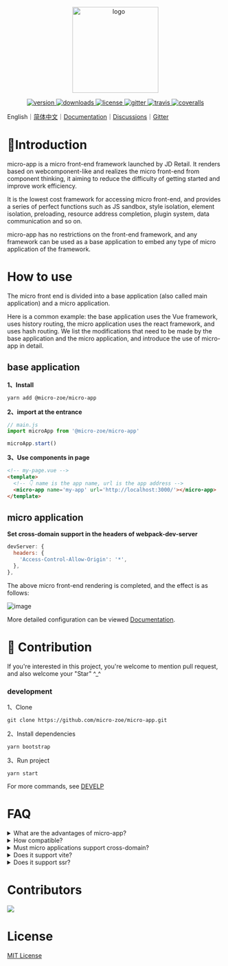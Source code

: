 <p align="center">
  <a href="https://micro-zoe.github.io/micro-app/">
    <img src="https://zeroing.jd.com/micro-app/media/logo.png" alt="logo" width="200"/>
  </a>
</p>

<p align="center">
  <a href="https://www.npmjs.com/package/@micro-zoe/micro-app">
    <img src="https://img.shields.io/npm/v/@micro-zoe/micro-app.svg" alt="version"/>
  </a>
  <a href="https://www.npmjs.com/package/@micro-zoe/micro-app">
    <img src="https://img.shields.io/npm/dt/@micro-zoe/micro-app.svg" alt="downloads"/>
  </a>
  <a href="https://github.com/micro-zoe/micro-app/blob/master/LICENSE">
    <img src="https://img.shields.io/npm/l/@micro-zoe/micro-app.svg" alt="license"/>
  </a>
  <a href="https://gitter.im/microzoe/micro-app">
    <img src="https://badges.gitter.im/microzoe/micro-app.svg" alt="gitter">
  </a>
  <a href="https://travis-ci.com/github/micro-zoe/micro-app">
    <img src="https://api.travis-ci.com/micro-zoe/micro-app.svg?branch=master" alt="travis"/>
  </a>
  <a href="https://coveralls.io/github/micro-zoe/micro-app?branch=master">
    <img src="https://coveralls.io/repos/github/micro-zoe/micro-app/badge.svg?branch=master" alt="coveralls"/>
  </a>
</p>

English｜[简体中文](./README.zh-cn.md)｜[Documentation](https://micro-zoe.github.io/micro-app/)｜[Discussions](https://github.com/micro-zoe/micro-app/discussions)｜[Gitter](https://gitter.im/microzoe/micro-app)

# 📖Introduction
micro-app is a micro front-end framework launched by JD Retail. It renders based on webcomponent-like and realizes the micro front-end from component thinking, it aiming to reduce the difficulty of getting started and improve work efficiency. 

It is the lowest cost framework for accessing micro front-end, and provides a series of perfect functions such as JS sandbox, style isolation, element isolation, preloading, resource address completion, plugin system, data communication and so on.

micro-app has no restrictions on the front-end framework, and any framework can be used as a base application to embed any type of micro application of the framework.

# How to use
The micro front end is divided into a base application (also called main application) and a micro application.

Here is a common example: the base application uses the Vue framework, uses history routing, the micro application uses the react framework, and uses hash routing. We list the modifications that need to be made by the base application and the micro application, and introduce the use of micro-app in detail.

## base application
**1、Install**
```bash
yarn add @micro-zoe/micro-app
```

**2、import at the entrance**
```js
// main.js
import microApp from '@micro-zoe/micro-app'

microApp.start()
```

**3、Use components in page**
```html
<!-- my-page.vue -->
<template>
  <!-- 👇 name is the app name, url is the app address -->
  <micro-app name='my-app' url='http://localhost:3000/'></micro-app>
</template>
```

## micro application
**Set cross-domain support in the headers of webpack-dev-server**
```js
devServer: {
  headers: {
    'Access-Control-Allow-Origin': '*',
  },
},
```

The above micro front-end rendering is completed, and the effect is as follows:

![image](https://img10.360buyimg.com/imagetools/jfs/t1/188373/14/17696/41854/6111f4a0E532736ba/4b86f4f8e2044519.png)

More detailed configuration can be viewed [Documentation](https://micro-zoe.github.io/micro-app/docs.html#/zh-cn/start).

# 🤝 Contribution
If you're interested in this project, you're welcome to mention pull request, and also welcome your "Star" ^_^

### development
1、Clone
```
git clone https://github.com/micro-zoe/micro-app.git
```

2、Install dependencies
```
yarn bootstrap
```

3、Run project
```
yarn start
```

For more commands, see [DEVELP](https://github.com/micro-zoe/micro-app/blob/master/DEVELOP.md)

# FAQ
<details>

  <summary>What are the advantages of micro-app?</summary>
  It is easy to use and low invasive. It only needs to change a small amount of code to access the micro front-end, and provides rich functions at the same time.

</details>
<details>
  <summary>How compatible?</summary>
  The micro-app relies on two newer APIs, CustomElements and Proxy.

  For browsers that do not support CustomElements, they can be compatible by introducing polyfills. For details, please refer to: [webcomponents/polyfills](https://github.com/webcomponents/polyfills/tree/master/packages/custom-elements)。

  However, Proxy is not compatible for the time being, so the micro-app cannot be run on browsers that do not support Proxy.

  Browser compatibility can be viewed: [Can I Use](https://caniuse.com/?search=Proxy)

  The general is as follows:
  - desktop: Except IE browser, other browsers are basically compatible.
  - mobile: ios10+、android5+
</details>

<details>
  <summary>Must micro applications support cross-domain?</summary>
  yes!

  If it is a development environment, you can set headers in webpack-dev-server to support cross-domain.

  ```js
  devServer: {
    headers: {
      'Access-Control-Allow-Origin': '*',
    },
  }
  ```

  If it is a production environment, you can support cross-domain through [Configuration nginx](https://segmentfault.com/a/1190000012550346).

</details>

<details>
  <summary>Does it support vite?</summary>
  
  Yes, please see [adapt vite](https://micro-zoe.github.io/micro-app/docs.html#/zh-cn/framework/vite) for details.
</details>

<details>
  <summary>Does it support ssr?</summary>
  
  Yes, please see [nextjs](https://micro-zoe.github.io/micro-app/docs.html#/zh-cn/framework/nextjs), [nuxtjs](https://micro-zoe.github.io/micro-app/docs.html#/zh-cn/framework/nuxtjs) for details.
</details>

# Contributors
<a href="https://github.com/micro-zoe/micro-app/graphs/contributors"><img src="https://micro-zoe.com/contributors.svg" /></a>
<!-- opencollective is inaccurate  -->
<!-- <a href="https://github.com/micro-zoe/micro-app/graphs/contributors"><img src="https://opencollective.com/micro-app/contributors.svg?width=890&button=false" /></a> -->

# License
[MIT License](https://github.com/micro-zoe/micro-app/blob/master/LICENSE)
